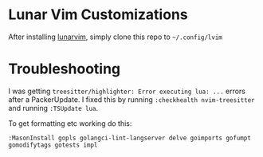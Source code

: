 # Lunar Vim Customizations

After installing [lunarvim](https://www.lunarvim.org/), simply clone this repo to
 ``~/.config/lvim``

# Troubleshooting

I was getting ``treesitter/highlighter: Error executing lua: ...`` errors after a PackerUpdate.
I fixed this by running ``:checkhealth nvim-treesitter`` and running ``:TSUpdate lua``.

To get formatting etc working do this:

```
:MasonInstall gopls golangci-lint-langserver delve goimports gofumpt gomodifytags gotests impl
```
